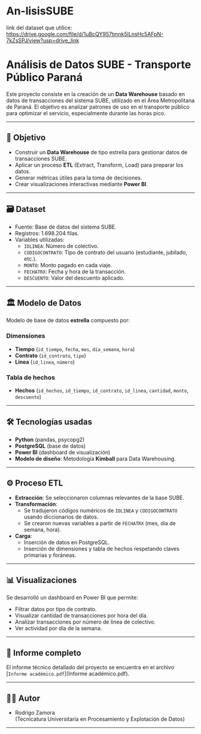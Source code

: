 # An-lisisSUBE

link del dataset que utilice: https://drive.google.com/file/d/1uBcQY957tmnk5lLnsHc5AFpN-7kZsSPJ/view?usp=drive_link

# Análisis de Datos SUBE - Transporte Público Paraná

Este proyecto consiste en la creación de un **Data Warehouse** basado en datos de transacciones del sistema SUBE, utilizado en el Área Metropolitana de Paraná. El objetivo es analizar patrones de uso en el transporte público para optimizar el servicio, especialmente durante las horas pico.

---

## 🎯 Objetivo

- Construir un **Data Warehouse** de tipo estrella para gestionar datos de transacciones SUBE.
- Aplicar un proceso **ETL** (Extract, Transform, Load) para preparar los datos.
- Generar métricas útiles para la toma de decisiones.
- Crear visualizaciones interactivas mediante **Power BI**.

---

## 🗃️ Dataset

- Fuente: Base de datos del sistema SUBE.
- Registros: 1.698.204 filas.
- Variables utilizadas:
  - `IDLINEA`: Número de colectivo.
  - `CODIGOCONTRATO`: Tipo de contrato del usuario (estudiante, jubilado, etc.).
  - `MONTO`: Monto pagado en cada viaje.
  - `FECHATRX`: Fecha y hora de la transacción.
  - `DESCUENTO`: Valor del descuento aplicado.

---

## 🏛️ Modelo de Datos

Modelo de base de datos **estrella** compuesto por:

### Dimensiones
- **Tiempo** (`id_tiempo`, `fecha`, `mes`, `día_semana`, `hora`)
- **Contrato** (`id_contrato`, `tipo`)
- **Línea** (`id_linea`, `número`)

### Tabla de hechos
- **Hechos** (`id_hechos`, `id_tiempo`, `id_contrato`, `id_linea`, `cantidad`, `monto`, `descuento`)

---

## 🛠️ Tecnologías usadas

- **Python** (pandas, psycopg2)
- **PostgreSQL** (base de datos)
- **Power BI** (dashboard de visualización)
- **Modelo de diseño**: Metodología **Kimball** para Data Warehousing.

---

## ⚙️ Proceso ETL

- **Extracción**: Se seleccionaron columnas relevantes de la base SUBE.
- **Transformación**: 
  - Se tradujeron códigos numéricos de `IDLINEA` y `CODIGOCONTRATO` usando diccionarios de datos.
  - Se crearon nuevas variables a partir de `FECHATRX` (mes, día de semana, hora).
- **Carga**:
  - Inserción de datos en PostgreSQL.
  - Inserción de dimensiones y tabla de hechos respetando claves primarias y foráneas.

---

## 📊 Visualizaciones

Se desarrolló un dashboard en Power BI que permite:

- Filtrar datos por tipo de contrato.
- Visualizar cantidad de transacciones por hora del día.
- Analizar transacciones por número de línea de colectivo.
- Ver actividad por día de la semana.

---

## 📄 Informe completo

El informe técnico detallado del proyecto se encuentra en el archivo [`Informe académico.pdf`](Informe académico.pdf).

---

## 👨‍💻 Autor

- Rodrigo Zamora  
(Tecnicatura Universitaria en Procesamiento y Explotación de Datos)

---

